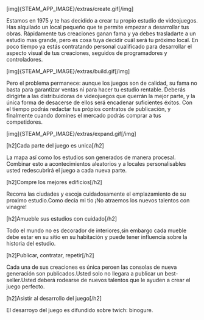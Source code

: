 [img]{STEAM_APP_IMAGE}/extras/create.gif[/img]

Estamos en 1975 y te has decidido a crear tu propio estudio de videojuegos. Has alquilado un local pequeño que te permite empezar a desarrollar tus obras. Rápidamente tus creaciones ganan fama y ya debes trasladarte a un estudio mas grande, pero es cosa tuya decidir cuál será tu próximo local. En poco tiempo ya estás contratando personal cualificado para desarrollar el aspecto visual de tus creaciones, seguidos de programadores y controladores.

[img]{STEAM_APP_IMAGE}/extras/build.gif[/img]

Pero el problema permanece: aunque los juegos son de calidad, su fama no basta para garantizar ventas ni para hacer tu estudio rentable. Deberás dirigirte a las distribuidoras de videojuegos que querrán la mejor parte, y la única forma de desacerse de ellos será encadenar suficientes éxitos. Con el tiempo podrás redactar tus própios contratos de publicación, y finalmente cuando domines el mercado podrás comprar a tus competidores.

[img]{STEAM_APP_IMAGE}/extras/expand.gif[/img]

[h2]Cada parte del juego es unica[/h2]

La mapa así como los estudios son generados de manera procesal. Combinar esto a acontecimientos aleatorios y a locales personalisables usted redescubrirá el juego a cada nueva parte.

[h2]Compre los mejores edificios[/h2]

Recorra las ciudades y escoja cuidadosamente el emplazamiento de su proximo estudio.Como decia mi tio ¡No atraemos los nuevos talentos con vinagre!

[h2]Amueble sus estudios con cuidado[/h2]

Todo el mundo no es decorador de interiores,sin embargo cada mueble debe estar en su sitio en su habitación y puede tener influencia sobre la historia del estudio.

[h2]Publicar, contratar, repetir[/h2]

Cada una de sus creaciones es única peroen las consolas de nueva generación son publicados.Usted solo no llegara a publicar un best-seller.Usted deberá rodearse de nuevos talentos que le ayuden a crear el juego perfecto.

[h2]Asistir al desarrollo del juego[/h2]

El desarroyo del juego es difundido sobre twich: binogure.
